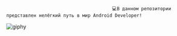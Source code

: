                                            💻В данном репозитории представлен нелёгкий путь в мир Android Developer!


![giphy](https://user-images.githubusercontent.com/95831815/149985073-65cf7466-e9c0-4586-9682-96999b18921b.gif)
